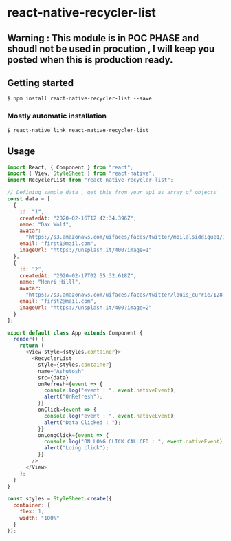 # react-native-recycler-list

## Warning : This module is in POC PHASE and shoudl not be used in procution , I will keep you posted when this is production ready.

## Getting started

`$ npm install react-native-recycler-list --save`

### Mostly automatic installation

`$ react-native link react-native-recycler-list`

## Usage

```javascript
import React, { Component } from "react";
import { View, StyleSheet } from "react-native";
import RecyclerList from "react-native-recycler-list";

// Defining sample data , get this from your api as array of objects
const data = [
  {
    id: "1",
    createdAt: "2020-02-16T12:42:34.396Z",
    name: "Dax Wolf",
    avatar:
      "https://s3.amazonaws.com/uifaces/faces/twitter/mbilalsiddique1/128.jpg",
    email: "first1@mail.com",
    imageUrl: "https://unsplash.it/400?image=1"
  },
  {
    id: "2",
    createdAt: "2020-02-17T02:55:32.618Z",
    name: "Henri Hilll",
    avatar:
      "https://s3.amazonaws.com/uifaces/faces/twitter/louis_currie/128.jpg",
    email: "first2@mail.com",
    imageUrl: "https://unsplash.it/400?image=2"
  }
];

export default class App extends Component {
  render() {
    return (
      <View style={styles.container}>
        <RecyclerList
          style={styles.container}
          name="Ashutosh"
          src={data}
          onRefresh={event => {
            console.log("event : ", event.nativeEvent);
            alert("OnRefresh");
          }}
          onClick={event => {
            console.log("event : ", event.nativeEvent);
            alert("Data Clicked : ");
          }}
          onLongClick={event => {
            console.log("ON LONG CLICK CALLCED : ", event.nativeEvent);
            alert("Loing click");
          }}
        />
      </View>
    );
  }
}

const styles = StyleSheet.create({
  container: {
    flex: 1,
    width: "100%"
  }
});
```
